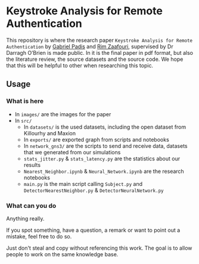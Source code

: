 # Keystroke Analysis for Remote Authentication

This repository is where the research paper `Keystroke Analysis for Remote Authentication` by [Gabriel Padis](https://github.com/LordPompidou) and [Rim Zaafouri](https://github.com/rz160211), supervised by Dr Darragh O’Brien is made public.
In it is the final paper in pdf format, but also the literature review, the source datasets and the source code. We hope that this will be helpful to other when researching this topic.

## Usage

### What is here
* In `images/` are the images for the paper
* In `src/`
    * In `datasets/` is the used datasets, including the open dataset from Killourhy and Maxion
    * In `exports/` are exported graph from scripts and notebooks
    * In `network_gns3/` are the scripts to send and receive data, datasets that we generated from our simulations
    * `stats_jitter.py` & `stats_latency.py` are the statistics about our results
    * `Nearest_Neighbor.ipynb` & `Neural_Network.ipynb` are the research notebooks
    * `main.py` is the main script calling `Subject.py` and `DetectorNearestNeighbor.py` & `DetectorNeuralNetwork.py`

### What can you do
Anything really.

If you spot something, have a question, a remark or want to point out a mistake, feel free to do so.

Just don't steal and copy without referencing this work. The goal is to allow people to work on the same knowledge base.

